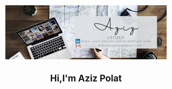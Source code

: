 <img src="https://github.com/azizpolat/azizpolat/blob/main/Aziz%20(1).png?raw=true">

<h1 align="center">Hi,I'm Aziz Polat</h1>

